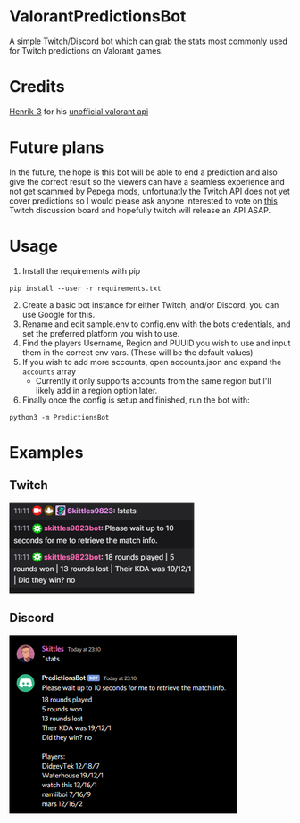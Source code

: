 # ValorantPredictionsBot

A simple Twitch/Discord bot which can grab the stats most commonly used for Twitch predictions on Valorant games.

# Credits

[Henrik-3](https://github.com/Henrik-3) for his [unofficial valorant api](https://github.com/Henrik-3/unofficial-valorant-api)

# Future plans

In the future, the hope is this bot will be able to end a prediction and also give the correct result so the viewers can have a seamless experience and not get scammed by Pepega mods, unfortunatly the Twitch API does not yet cover predictions so I would please ask anyone interested to vote on [this](https://twitch.uservoice.com/forums/310213-developers/suggestions/41966401-api-support-for-predictions) Twitch discussion board and hopefully twitch will release an API ASAP.

# Usage

1. Install the requirements with pip

```
pip install --user -r requirements.txt
```

2. Create a basic bot instance for either Twitch, and/or Discord, you can use Google for this.
3. Rename and edit sample.env to config.env with the bots credentials, and set the preferred platform you wish to use.
4. Find the players Username, Region and PUUID you wish to use and input them in the correct env vars. (These will be the default values)
5. If you wish to add more accounts, open accounts.json and expand the `accounts` array
    - Currently it only supports accounts from the same region but I'll likely add in a region option later.
6. Finally once the config is setup and finished, run the bot with:

```
python3 -m PredictionsBot
```

# Examples

## Twitch

![Twitch](images/Twitch.png)

## Discord

![Discord](images/Discord.png)
